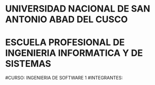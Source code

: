 # UNIVERSIDAD NACIONAL DE SAN ANTONIO ABAD DEL CUSCO
# ESCUELA PROFESIONAL DE INGENIERIA INFORMATICA Y DE SISTEMAS
#CURSO: INGENIERIA DE SOFTWARE 1
#INTEGRANTES:

